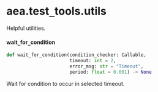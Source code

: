 <a id="aea.test_tools.utils"></a>

# aea.test`_`tools.utils

Helpful utilities.

<a id="aea.test_tools.utils.wait_for_condition"></a>

#### wait`_`for`_`condition

```python
def wait_for_condition(condition_checker: Callable,
                       timeout: int = 2,
                       error_msg: str = "Timeout",
                       period: float = 0.001) -> None
```

Wait for condition to occur in selected timeout.

